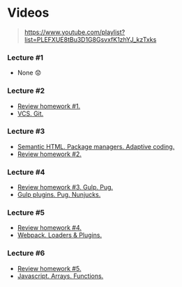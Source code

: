# Videos

> https://www.youtube.com/playlist?list=PLEFXUE8tBu3D1G8GsvxfK1zhYJ_kzTxks

### Lecture #1
- None :worried:

### Lecture #2
- [Review homework #1.](https://www.youtube.com/watch?v=QAYNYM5fJGQ)
- [VCS. Git.](https://www.youtube.com/watch?v=UFUBDXMJudQ)

### Lecture #3
- [Semantic HTML. Package managers. Adaptive coding.](https://www.youtube.com/watch?v=mW9OSWx1P-Q)
- [Review homework #2.](https://www.youtube.com/watch?v=KkBEBzjotVE)

### Lecture #4
- [Review homework #3. Gulp. Pug.](https://www.youtube.com/watch?v=FGsypGc3ysw)
- [Gulp plugins. Pug. Nunjucks.](https://www.youtube.com/watch?v=TVyadjSfJaM)

### Lecture #5
- [Review homework #4.](https://www.youtube.com/watch?v=5RqVfPPeoxk)
- [Webpack. Loaders & Plugins.](https://www.youtube.com/watch?v=MtglciupwoI)


### Lecture #6
- [Review homework #5.](https://www.youtube.com/watch?v=LSOX1qdq3is)
- [Javascript. Arrays. Functions.](https://www.youtube.com/watch?v=6pdrdtbNFEA)
